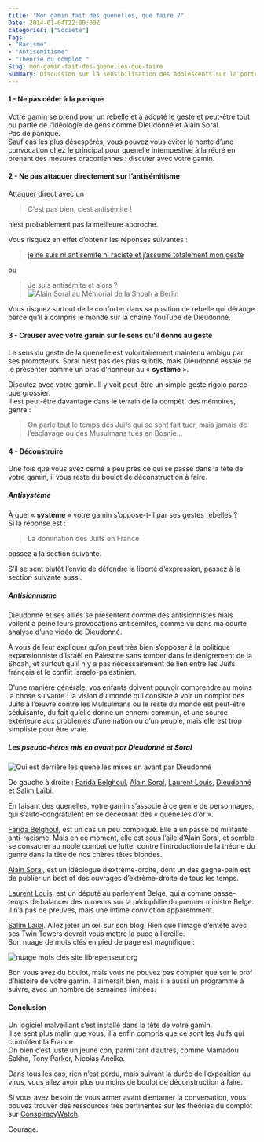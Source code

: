 ```yaml
---
title: "Mon gamin fait des quenelles, que faire ?"
Date: 2014-01-04T22:00:00Z
categories: ["Société"]
Tags: 
- "Racisme"
- "Antisémitisme"
- "Théorie du complot "
Slug: mon-gamin-fait-des-quenelles-que-faire
Summary: Discussion sur la sensibilisation des adolescents sur la portée du geste.
---
```



#### 1 - Ne pas céder à la panique
Votre gamin se prend pour un rebelle et a adopté le geste et peut-être tout ou partie de l’idéologie de gens comme Dieudonné et Alain Soral.  
Pas de panique.  
Sauf cas les plus désespérés, vous pouvez vous éviter la honte d’une convocation chez le principal pour quenelle intempestive à la récré en prenant des mesures draconiennes : discuter avec votre gamin.

#### 2 - Ne pas attaquer directement sur l’antisémitisme
Attaquer direct avec un 

> C’est pas bien, c’est antisémite !

n’est probablement pas la meilleure approche.

Vous risquez en effet d’obtenir les réponses suivantes :

> [je ne suis ni antisémite ni raciste et j’assume totalement mon geste](http://www.liberation.fr/societe/2013/12/28/football-anelka-fete-un-but-avec-une-quenelle-a-la-dieudonne_969444)

ou

> Je suis antisémite et alors ?  
![Alain Soral au Mémorial de la Shoah à Berlin](https://www.plemaire.net/img/alain-soral-memorial-shoah-berlin.jpg)

Vous risquez surtout de le conforter dans sa position de rebelle qui dérange parce qu’il a compris le monde sur la chaîne YouTube de Dieudonné.

#### 3 - Creuser avec votre gamin sur le sens qu’il donne au geste

Le sens du geste de la quenelle est volontairement maintenu ambigu par ses promoteurs. Soral n’est pas des plus subtils, mais Dieudonné essaie de le présenter comme un bras d’honneur au « **système** ».

Discutez avec votre gamin. Il y voit peut-être un simple geste rigolo parce que grossier.  
Il est peut-être davantage dans le terrain de la compèt’ des mémoires, genre :

> On parle tout le temps des Juifs qui se sont fait tuer, mais jamais de l’esclavage ou des Musulmans tués en Bosnie…


#### 4 - Déconstruire
Une fois que vous avez cerné a peu près ce qui se passe dans la tête de votre gamin, il vous reste du boulot de déconstruction à faire.
##### Antisystème

À quel « **système** » votre gamin s’oppose-t-il par ses gestes rebelles ?  
Si la réponse est :

> La domination des Juifs en France

passez à la section suivante.

S’il se sent plutôt l’envie de défendre la liberté d’expression, passez à la section suivante aussi.
##### Antisionnisme

Dieudonné et ses alliés se presentent comme des antisionnistes mais voilent à peine leurs provocations antisémites, comme vu dans ma courte [analyse d’une vidéo de Dieudonné](https://www.plemaire.net/dieudonne-et-pedagogie).  

À vous de leur expliquer qu’on peut très bien s’opposer à la politique expansionniste d’Israël en Palestine sans tomber dans le dénigrement de la Shoah, et surtout qu’il n’y a pas nécessairement de lien entre les Juifs français et le conflit israelo-palestinien.  

D’une manière générale, vos enfants doivent pouvoir comprendre au moins la chose suivante : la vision du monde qui consiste à voir un complot des Juifs à l’œuvre contre les Mulsulmans ou le reste du monde est peut-être séduisante, du fait qu’elle donne un ennemi commun, et une source extérieure aux problèmes d’une nation ou d’un peuple, mais elle est trop simpliste pour être vraie.

##### Les pseudo-héros mis en avant par Dieudonné et Soral
![Qui est derrière les quenelles mises en avant par Dieudonné](https://www.plemaire.net/img/quenelles-dor-2013.jpg)

De gauche à droite : [Farida Belghoul](http://fr.wikipedia.org/wiki/Farida_belghoul), [Alain Soral](http://fr.wikipedia.org/wiki/Alain_Soral), [Laurent Louis](http://fr.wikipedia.org/wiki/Laurent_Louis), [Dieudonné](http://fr.wikipedia.org/wiki/Dieudonn%C3%A9) et [Salim Laïbi](http://www.lelibrepenseur.org/).

En faisant des quenelles, votre gamin s’associe à ce genre de personnages, qui s’auto-congratulent en se décernant des « quenelles d’or ».

[Farida Belghoul](http://fr.wikipedia.org/wiki/Farida_belghoul), est un cas un peu compliqué. Elle a un passé de militante anti-racisme. Mais en ce moment, elle est sous l’aile d’Alain Soral, et semble se consacrer au noble combat de lutter contre l’introduction de la théorie du genre dans la tête de nos chères têtes blondes.

[Alain Soral](http://fr.wikipedia.org/wiki/Alain_Soral), est un idéologue d’extrème-droite, dont un des gagne-pain est de publier un best of des ouvrages d’extrème-droite de tous les temps.

[Laurent Louis](http://fr.wikipedia.org/wiki/Laurent_Louis), est un député au parlement Belge, qui a comme passe-temps de balancer des rumeurs sur la pédophilie du premier ministre Belge. Il n’a pas de preuves, mais une intime conviction apparemment.

[Salim Laïbi](http://www.lelibrepenseur.org/). Allez jeter un œil sur son blog. Rien que l’image d’entête avec ses Twin Towers devrait vous mettre la puce à l’oreille.  
Son nuage de mots clés en pied de page est magnifique :

![nuage mots clés site librepenseur.org](https://www.plemaire.net/img/libre-penseur-nuage-mots-clefs.png)

Bon vous avez du boulot, mais vous ne pouvez pas compter que sur le prof d’histoire de votre gamin. Il aimerait bien, mais il a aussi un programme à suivre, avec un nombre de semaines limitées.

#### Conclusion

Un logiciel malveillant s’est installé dans la tête de votre gamin.  
Il se sent plus malin que vous, il a enfin compris que ce sont les Juifs qui contrôlent la France.  
On bien c’est juste un jeune con, parmi tant d’autres, comme Mamadou Sakho, Tony Parker, Nicolas Anelka.

Dans tous les cas, rien n’est perdu, mais suivant la durée de l’exposition au virus, vous allez avoir plus ou moins de boulot de déconstruction à faire.

Si vous avez besoin de vous armer avant d’entamer la conversation, vous pouvez trouver des ressources très pertinentes sur les théories du complot sur [ConspiracyWatch](http://www.conspiracywatch.info/).

Courage.
